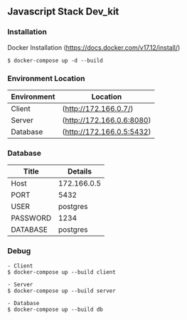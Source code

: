 ## Javascript Stack Dev_kit

### Installation

Docker Installation (https://docs.docker.com/v17.12/install/)

```
$ docker-compose up -d --build
```

### Environment Location

| Environment | Location |
| ------ | ------ |
| Client | (http://172.166.0.7/) |
| Server | (http://172.166.0.6:8080) |
| Database | (http://172.166.0.5:5432) |

### Database

| Title | Details |
| ------ | ------ |
| Host | 172.166.0.5 |
| PORT | 5432 |
| USER | postgres |
| PASSWORD | 1234 |
| DATABASE | postgres |

### Debug

```
- Client
$ docker-compose up --build client

- Server
$ docker-compose up --build server

- Database
$ docker-compose up --build db
```